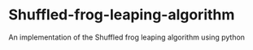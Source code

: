 # Shuffled-frog-leaping-algorithm
An implementation of the Shuffled frog leaping algorithm using python
